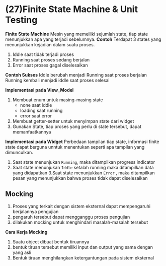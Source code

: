 # (27)Finite State Machine & Unit Testing

**Finite State Machine**
Mesin yang memeiliki sejumlah state, tiap state menunjukkan apa yang terjadi sebelumnya.
**Contoh**
Terdapat 3 states yang menunjukkan kejadian dalam suatu proses.
1. Iddle saat tidak terjadi proses
2. Running saat proses sedang berjalan
3. Error saat proses gagal diselesaikan


**Contoh Sukses**
Iddle berubah menjadi Running saat proses berjalan Running kembali menjadi iddle saat proses selesai

**Implementasi pada View_Model**
1. Membuat enum untuk masing-masing state
    - none saat iddle
    - loading saat running
    - error saat error
2. Membuat getter-setter untuk menyimpan state dari widget
3. Gunakan State, tiap proses yang perlu di state tersebut, dapat memanfaatkannya
 

**Implementasi pada Widget**
Perbedaan tampilan tiap state, informasi finite state dapat berguna unntuk menentukan seperti apa tampilan yang dimunculkan.
1. Saat state menunjukan `Running`, maka ditampilkan progress indicator
2. Saat state menunjukan `Iddle` setalah running maka ditampilkan data yang didapatkan
3.Saat state menunjukkan `Error` , maka ditampilkan pesan yang menunjukkan bahwa proses tidak dapat diselesaikan

## Mocking
1. Proses yang terkait dengan sistem eksternal dapat mempengaruhi berjalannya pengujian
2. pengaruh tersebut dapat mengganggu proses pengujian 
3. dilakukan mocking untuk menghindari masalah-masalah tersebut

**Cara Kerja Mocking**
1. Suatu object dibuat bentuk tiruannya
2. bentuk tiruan tersebut memiliki input dan output yang sama dengan yang asli
3. Bentuk tiruan menghilangkan ketergantungan pada sistem eksternal